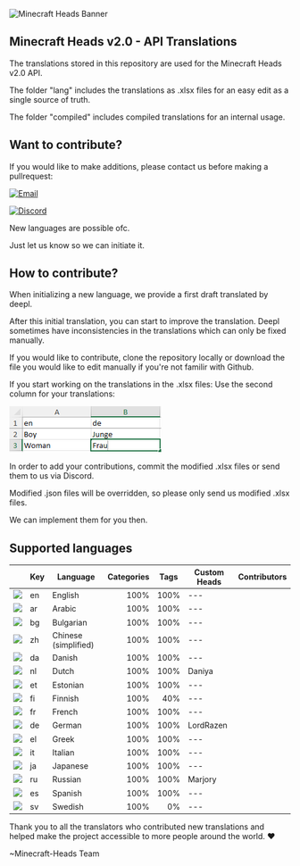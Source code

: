 ![Minecraft Heads Banner](https://images.minecraft-heads.com/banners/minecraft-heads_halfbanner_234x60.png)

## Minecraft Heads v2.0 - API Translations
The translations stored in this repository are used for the Minecraft Heads v2.0 API.

The folder "lang" includes the translations as .xlsx files for an easy edit as a single source of truth. 

The folder "compiled" includes compiled translations for an internal usage. 


## Want to contribute?
If you would like to make additions, please contact us before making a pullrequest: 

[![Email](https://img.shields.io/badge/Email-info%40minecraft--heads.com-blue?logo=gmail&logoColor=white)](mailto:info@minecraft-heads.com)

[![Discord](https://img.shields.io/badge/Discord-Join%20Server-5865F2?logo=discord&logoColor=white)](https://discord.com/invite/K7yxDD2HP3)

New languages are possible ofc. 

Just let us know so we can initiate it.

## How to contribute?
When initializing a new language, we provide a first draft translated by deepl. 

After this initial translation, you can start to improve the translation. Deepl sometimes have inconsistencies in the translations which can only be fixed manually.

If you would like to contribute, clone the repository locally or download the file you would like to edit manually if you're not familir with Github. 

If you start working on the translations in the .xlsx files: Use the second column for your translations:

![xlsx](assets/xlsx.png)

In order to add your contributions, commit the modified .xlsx files or send them to us via Discord. 

Modified .json files will be overridden, so please only send us modified .xlsx files.

We can implement them for you then.


## Supported languages
||Key|Language|Categories|Tags|Custom Heads|Contributors|
|---|---|---|---|---|---|---|
|<img src="https://cdn.jsdelivr.net/gh/hjnilsson/country-flags/svg/gb.svg" width="20"/>|en|English| <div align="right">100%</div>| <div align="right">100%</div>|---|
|<img src="https://cdn.jsdelivr.net/gh/hjnilsson/country-flags/svg/sa.svg" width="20"/>|ar|Arabic| <div align="right">100%</div>| <div align="right">100%</div>|---|
|<img src="https://cdn.jsdelivr.net/gh/hjnilsson/country-flags/svg/bg.svg" width="20"/>|bg|Bulgarian| <div align="right">100%</div>| <div align="right">100%</div>|---|
|<img src="https://cdn.jsdelivr.net/gh/hjnilsson/country-flags/svg/cn.svg" width="20"/>|zh|Chinese (simplified)| <div align="right">100%</div>| <div align="right">100%</div>|---|
|<img src="https://cdn.jsdelivr.net/gh/hjnilsson/country-flags/svg/dk.svg" width="20"/>|da|Danish| <div align="right">100%</div>| <div align="right">100%</div>|---|
|<img src="https://cdn.jsdelivr.net/gh/hjnilsson/country-flags/svg/nl.svg" width="20"/>|nl|Dutch| <div align="right">100%</div>| <div align="right">100%</div>|Daniya|
|<img src="https://cdn.jsdelivr.net/gh/hjnilsson/country-flags/svg/ee.svg" width="20"/>|et|Estonian| <div align="right">100%</div>| <div align="right">100%</div>|---|
|<img src="https://cdn.jsdelivr.net/gh/hjnilsson/country-flags/svg/fi.svg" width="20"/>|fi|Finnish| <div align="right">100%</div>| <div align="right">40%</div>|---|
|<img src="https://cdn.jsdelivr.net/gh/hjnilsson/country-flags/svg/fr.svg" width="20"/>|fr|French| <div align="right">100%</div>| <div align="right">100%</div>|---|
|<img src="https://cdn.jsdelivr.net/gh/hjnilsson/country-flags/svg/de.svg" width="20"/>|de|German| <div align="right">100%</div>| <div align="right">100%</div>|LordRazen|
|<img src="https://cdn.jsdelivr.net/gh/hjnilsson/country-flags/svg/gr.svg" width="20"/>|el|Greek| <div align="right">100%</div>| <div align="right">100%</div>|---|
|<img src="https://cdn.jsdelivr.net/gh/hjnilsson/country-flags/svg/it.svg" width="20"/>|it|Italian| <div align="right">100%</div>| <div align="right">100%</div>|---|
|<img src="https://cdn.jsdelivr.net/gh/hjnilsson/country-flags/svg/jp.svg" width="20"/>|ja|Japanese| <div align="right">100%</div>| <div align="right">100%</div>|---|
|<img src="https://cdn.jsdelivr.net/gh/hjnilsson/country-flags/svg/ru.svg" width="20"/>|ru|Russian| <div align="right">100%</div>| <div align="right">100%</div>|Marjory|
|<img src="https://cdn.jsdelivr.net/gh/hjnilsson/country-flags/svg/es.svg" width="20"/>|es|Spanish| <div align="right">100%</div>| <div align="right">100%</div>|---|
|<img src="https://cdn.jsdelivr.net/gh/hjnilsson/country-flags/svg/se.svg" width="20"/>|sv|Swedish| <div align="right">100%</div>| <div align="right">0%</div>|---|

Thank you to all the translators who contributed new translations and helped make the project accessible to more people around the world. ❤️

~Minecraft-Heads Team